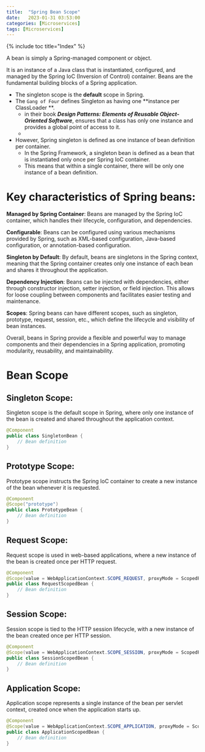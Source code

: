 ```yaml
---
title:  "Spring Bean Scope"
date:   2023-01-31 03:53:00
categories: [Microservices]
tags: [Microservices]
---
```


{% include toc title="Index" %}

A bean is simply a Spring-managed component or object.

It is an instance of a Java class that is instantiated, configured, and managed
by the Spring IoC (Inversion of Control) container.
Beans are the fundamental building blocks of a Spring application.

- The singleton scope is the **default** scope in Spring.
- The `Gang of Four` defines Singleton as having one **instance per ClassLoader
  **.
    - in their book
      _**Design Patterns: Elements of Reusable Object-Oriented Software**_,
      ensures that a class has only one instance and provides a global point of
      access to it.
    -
- However, Spring singleton is defined as one instance of bean definition per
  container.
    - In the Spring Framework, a singleton bean is defined as a bean that is
      instantiated only once per Spring IoC container.
    - This means that within a single container, there will be only one instance
      of a bean definition.

# Key characteristics of Spring beans:

**Managed by Spring Container**: Beans are managed by the Spring IoC container,
which handles their lifecycle, configuration, and dependencies.

**Configurable**: Beans can be configured using various mechanisms provided by
Spring, such as XML-based configuration, Java-based configuration, or
annotation-based configuration.

**Singleton by Default**: By default, beans are singletons in the Spring
context,
meaning that the Spring container creates only one instance of each bean and
shares it throughout the application.

**Dependency Injection**: Beans can be injected with dependencies, either
through
constructor injection, setter injection, or field injection. This allows for
loose coupling between components and facilitates easier testing and
maintenance.

**Scopes**: Spring beans can have different scopes, such as singleton,
prototype,
request, session, etc., which define the lifecycle and visibility of bean
instances.

Overall, beans in Spring provide a flexible and powerful way to manage
components
and their dependencies in a Spring application, promoting modularity,
reusability, and maintainability.

# Bean Scope

## **Singleton Scope**:

Singleton scope is the default scope in Spring, where only one instance of the
bean
is created and shared throughout the application context.

   ```java
   @Component
   public class SingletonBean {
       // Bean definition
   }
   ```

## **Prototype Scope**:

Prototype scope instructs the Spring IoC container to create a new instance of
the bean whenever it is requested.

   ```java
   @Component
   @Scope("prototype")
   public class PrototypeBean {
       // Bean definition
   }
   ```

## **Request Scope**:

Request scope is used in web-based applications, where a new instance of the
bean is created once per HTTP request.

   ```java
   @Component
   @Scope(value = WebApplicationContext.SCOPE_REQUEST, proxyMode = ScopedProxyMode.TARGET_CLASS)
   public class RequestScopedBean {
       // Bean definition
   }
   ```

## **Session Scope**:

Session scope is tied to the HTTP session lifecycle, with a new instance of the
bean created once per HTTP session.

   ```java
   @Component
   @Scope(value = WebApplicationContext.SCOPE_SESSION, proxyMode = ScopedProxyMode.TARGET_CLASS)
   public class SessionScopedBean {
       // Bean definition
   }
   ```

## **Application Scope**:

Application scope represents a single instance of the bean per servlet context,
created once when the application starts up.

   ```java
   @Component
   @Scope(value = WebApplicationContext.SCOPE_APPLICATION, proxyMode = ScopedProxyMode.TARGET_CLASS)
   public class ApplicationScopedBean {
       // Bean definition
   }
   ```